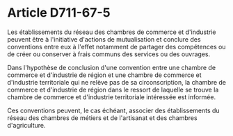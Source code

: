 # Article D711-67-5

Les établissements du réseau des chambres de commerce et d'industrie peuvent être à l'initiative d'actions de mutualisation et conclure des conventions entre eux à l'effet notamment de partager des compétences ou de créer ou conserver à frais communs des services ou des ouvrages.

Dans l'hypothèse de conclusion d'une convention entre une chambre de commerce et d'industrie de région et une chambre de commerce et d'industrie territoriale qui ne relève pas de sa circonscription, la chambre de commerce et d'industrie de région dans le ressort de laquelle se trouve la chambre de commerce et d'industrie territoriale intéressée est informée.

Ces conventions peuvent, le cas échéant, associer des établissements du réseau des chambres de métiers et de l'artisanat et des chambres d'agriculture.
